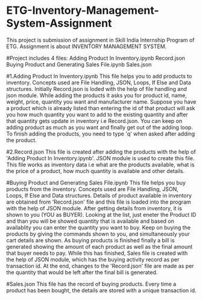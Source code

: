 # ETG-Inventory-Management-System-Assignment
This project is submission of assignment in Skill India Internship Program of ETG. Assignment is about INVENTORY MANAGEMENT SYSTEM.

#Project includes 4 files:
Adding Product In Inventory.ipynb
Record.json
Buying Product and Generating Sales File.ipynb
Sales.json


#1.Adding Product In Inventory.ipynb
This file helps you to add products to inventory.
Concepts used are File Handling, JSON, Loops, If Else and Data structures.
Initially Record.json is loded with the help of file handling and json module.
While adding the products it asks you for product id, name, weight, price, quantity you want and manufacturer name.
Suppose you have a product which is already listed than entering the id of that product will ask you how much quantity you want to add to the existing quantity and after that quantity gets update in inventory i.e Record.json.
You can keep on adding product as much as you want and finally get out of the adding loop.
To finish adding the products, you need to type 'q' when asked after adding the product.


#2.Record.json
This file is created after adding the products with the help of 'Adding Product In Inventory.ipynb'.
JSON module is used to create this file.
This file works as inventory data i.e what are the products available, what is the price of a product, how much quantity is available and other details.


#Buying Product and Generating Sales File.ipynb
This file helps you buy products from the inventory.
Concepts used are File Handling, JSON, Loops, If Else and Data structures.
Details of product available in inventory are obtained from 'Record.json' file and this file is loaded into the program with the help of JSON module.
After getting details from inventory, it is shown to you (YOU as BUYER).
Looking at the list, just eneter the Product ID and than you will be showed quantity that is available and based on availablity you can enter the quantity you want to buy.
Keep on buying the products by giving the commands shown to you, and simultaneously your cart details are shown.
As buying products is finished finally a bill is generated showing the amount of each product as well as the final amount that buyer needs to pay.
While this has finished, Sales file is created with the help of JSON module, which has the buying activity record as per transaction id.
At the end, changes to the 'Record.json' file are made as per the quantity that would be left after the final bill is generated.


#Sales.json
This file has the record of buying products.
Every time a product has been bought, the details are stored with a unique transaction id.
